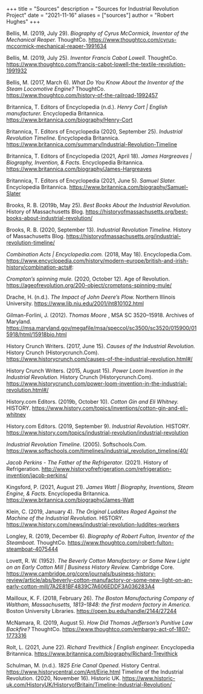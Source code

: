+++
title = "Sources"
description = "Sources for Industrial Revolution Project"
date = "2021-11-16"
aliases = ["sources"]
author = "Robert Hughes"
+++

<div class="sources-page">


Bellis, M. (2019, July 29). *Biography of Cyrus McCormick, Inventor of the Mechanical Reaper.* ThoughtCo. https://www.thoughtco.com/cyrus-mccormick-mechanical-reaper-1991634

Bellis, M. (2019, July 25). *Inventor Francis Cabot Lowell.* ThoughtCo. https://www.thoughtco.com/francis-cabot-lowell-the-textile-revolution-1991932

Bellis, M. (2017, March 6). *What Do You Know About the Inventor of the Steam Locomotive Engine?* ThoughtCo. https://www.thoughtco.com/history-of-the-railroad-1992457

Britannica, T. Editors of Encyclopedia (n.d.). *Henry Cort | English manufacturer.* Encyclopedia Britannica. https://www.britannica.com/biography/Henry-Cort

Britannica, T. Editors of Encyclopedia (2020, September 25). *Industrial Revolution Timeline.* Encyclopedia Britannica. https://www.britannica.com/summary/Industrial-Revolution-Timeline

Britannica, T. Editors of Encyclopedia (2021, April 18). *James Hargreaves | Biography, Invention, & Facts.* Encyclopedia Britannica. https://www.britannica.com/biography/James-Hargreaves

Britannica, T. Editors of Encyclopedia (2021, June 5). *Samuel Slater.* Encyclopedia Britannica. https://www.britannica.com/biography/Samuel-Slater

Brooks, R. B. (2019b, May 25). *Best Books About the Industrial Revolution.* History of Massachusetts Blog. https://historyofmassachusetts.org/best-books-about-industrial-revolution/

Brooks, R. B. (2020, September 13). *Industrial Revolution Timeline.* History of Massachusetts Blog. https://historyofmassachusetts.org/industrial-revolution-timeline/

*Combination Acts | Encyclopedia.com.* (2018, May 18). Encyclopedia.Com. https://www.encyclopedia.com/history/modern-europe/british-and-irish-history/combination-acts#:

*Crompton’s spinning mule.* (2020, October 12). Age of Revolution. https://ageofrevolution.org/200-object/cromptons-spinning-mule/

Drache, H. (n.d.). *The Impact of John Deere’s Plow.* Northern Illinois University. https://www.lib.niu.edu/2001/iht810102.html

Gilman-Forlini, J. (2012). *Thomas Moore* , MSA SC 3520–15918. Archives of Maryland. https://msa.maryland.gov/megafile/msa/speccol/sc3500/sc3520/015900/015918/html/15918bio.html

History Crunch Writers. (2017, June 15). *Causes of the Industrial Revolution.* History Crunch (Historycrunch.Com). https://www.historycrunch.com/causes-of-the-industrial-revolution.html#/

History Crunch Writers. (2015, August 15). *Power Loom Invention in the Industrial Revolution.* History Crunch (Historycrunch.Com). https://www.historycrunch.com/power-loom-invention-in-the-industrial-revolution.html#/

History.com Editors. (2019b, October 10). *Cotton Gin and Eli Whitney.* HISTORY. https://www.history.com/topics/inventions/cotton-gin-and-eli-whitney

History.com Editors. (2019, September 9). *Industrial Revolution.* HISTORY. https://www.history.com/topics/industrial-revolution/industrial-revolution

*Industrial Revolution Timeline.* (2005). Softschools.Com. https://www.softschools.com/timelines/industrial_revolution_timeline/40/

*Jacob Perkins - The Father of the Refrigerator.* (2021). History of Refrigeration. http://www.historyofrefrigeration.com/refrigeration-invention/jacob-perkins/

Kingsford, P. (2021, August 21). *James Watt | Biography, Inventions, Steam Engine, & Facts.* Encyclopedia Britannica. https://www.britannica.com/biography/James-Watt

Klein, C. (2019, January 4). *The Original Luddites Raged Against the Machine of the Industrial Revolution.* HISTORY. https://www.history.com/news/industrial-revolution-luddites-workers

Longley, R. (2019, December 6). *Biography of Robert Fulton, Inventor of the Steamboat.* ThoughtCo. https://www.thoughtco.com/robert-fulton-steamboat-4075444

Lovett, R. W. (1952). *The Beverly Cotton Manufactory: or Some New Light on an Early Cotton Mill | Business History Review.* Cambridge Core. https://www.cambridge.org/core/journals/business-history-review/article/abs/beverly-cotton-manufactory-or-some-new-light-on-an-early-cotton-mill/7A2E81BF4839C7A606EDDF3A036283A4

Mailloux, K. F. (2018, February 26). *The Boston Manufacturing Company of Waltham, Massachusetts, 1813–1848: the first modern factory in America.* Boston University Libraries. https://open.bu.edu/handle/2144/27244

McNamara, R. (2019, August 5). *How Did Thomas Jefferson’s Punitive Law Backfire?* ThoughtCo. https://www.thoughtco.com/embargo-act-of-1807-1773316

Rolt, L. (2021, June 22). *Richard Trevithick | English engineer.* Encyclopedia Britannica. https://www.britannica.com/biography/Richard-Trevithick

Schulman, M. (n.d.). *1825 Erie Canal Opened.* History Central. https://www.historycentral.com/Ant/Eirie.html
Timeline of the Industrial Revolution. (2020, November 16). Historic UK. https://www.historic-uk.com/HistoryUK/HistoryofBritain/Timeline-Industrial-Revolution/

</div>